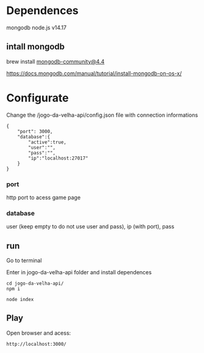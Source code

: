# Dependences

mongodb
node.js v14.17

## intall mongodb

brew install mongodb-community@4.4

https://docs.mongodb.com/manual/tutorial/install-mongodb-on-os-x/


# Configurate

Change the /jogo-da-velha-api/config.json file with connection informations

```
{
    "port": 3000,
    "database":{
        "active":true,
        "user":"",
        "pass":"",
        "ip":"localhost:27017"
    }
}
```


### port 

http port to acess game page

### database

user (keep empty to do not use user and pass), ip (with port), pass

## run

Go to terminal

Enter in jogo-da-velha-api folder and install dependences

```
cd jogo-da-velha-api/
npm i
```

```
node index
```


## Play 

Open browser and acess:

```
http://localhost:3000/
```
